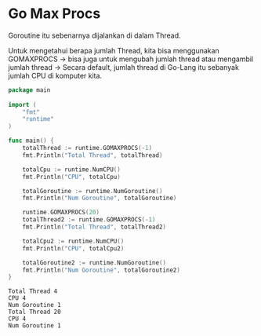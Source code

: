 # Go Max Procs

Goroutine itu sebenarnya dijalankan di dalam Thread.

Untuk mengetahui berapa jumlah Thread, kita bisa menggunakan GOMAXPROCS -> bisa juga untuk mengubah jumlah thread atau mengambil jumlah thread -> Secara default, jumlah thread di Go-Lang itu sebanyak jumlah CPU di komputer kita.

```go
package main
 
import (
    "fmt"
    "runtime"
)

func main() {
    totalThread := runtime.GOMAXPROCS(-1)
    fmt.Println("Total Thread", totalThread)

    totalCpu := runtime.NumCPU()
    fmt.Println("CPU", totalCpu)

    totalGoroutine := runtime.NumGoroutine()
    fmt.Println("Num Goroutine", totalGoroutine)

    runtime.GOMAXPROCS(20)
    totalThread2 := runtime.GOMAXPROCS(-1)
    fmt.Println("Total Thread", totalThread2)

    totalCpu2 := runtime.NumCPU()
    fmt.Println("CPU", totalCpu2)

    totalGoroutine2 := runtime.NumGoroutine()
    fmt.Println("Num Goroutine", totalGoroutine2)
}
```

```
Total Thread 4
CPU 4
Num Goroutine 1
Total Thread 20
CPU 4
Num Goroutine 1
```
